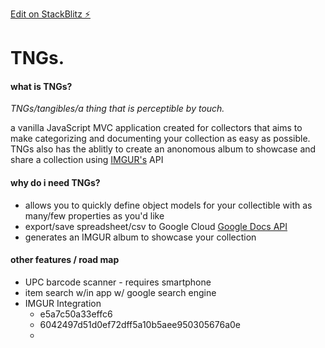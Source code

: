 [Edit on StackBlitz ⚡️](https://stackblitz.com/edit/js-smcwve)

# TNGs.

#### what is TNGs?

_TNGs/tangibles/a thing that is perceptible by touch._

a vanilla JavaScript MVC application created for collectors that aims to make categorizing and documenting your collection as easy as possible. TNGs also has the ablitly to create an anonomous album to showcase and share a collection using [IMGUR's](https://apidocs.imgur.com/#intro) API

#### why do i need TNGs?

- allows you to quickly define object models for your collectible with as many/few properties as you'd like 
- export/save spreadsheet/csv to Google Cloud  [Google Docs API](https://developers.google.com/docs/api)
- generates an IMGUR album to showcase your collection

#### other features / road map

- UPC barcode scanner - requires smartphone
- item search w/in app w/ google search engine
- IMGUR Integration
  - e5a7c50a33effc6
  - 6042497d51d0ef72dff5a10b5aee950305676a0e
  -
